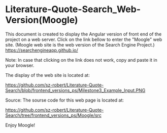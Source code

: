 # Literature-Quote-Search_Web-Version(Moogle)

This document is created to display the Angular version of front end of the project on a web server.
Click on the link bellow to enter the "Moogle" web site. (Moogle web site is the web version of the Search Engine Project.)
https://searchengineapp.github.io/

Note: In case that clicking on the link does not work, copy and paste it in your browser. 

The display of the web site is located at:

https://github.com/sz-robert/Literature-Quote-Search/blob/frontend_versions_ps/Milestone3_Example_Input.PNG


Source: The sourse code for this web page is located at: 

https://github.com/sz-robert/Literature-Quote-Search/tree/frontend_versions_ps/Moogle/src


Enjoy Moogle!
